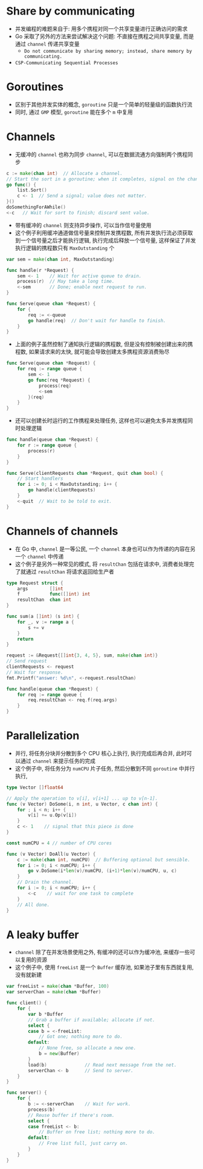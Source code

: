 
# Share by communicating
- 并发编程的难题来自于: 用多个携程对同一个共享变量进行正确访问的需求
- Go 采取了另外的方法来尝试解决这个问题: 不直接在携程之间共享变量, 而是通过 `channel` 传递共享变量
	- `Do not communicate by sharing memory; instead, share memory by communicating.`
- `CSP-Communicating Sequential Processes`


# Goroutines
- 区别于其他并发实体的概念, `goroutine` 只是一个简单的轻量级的函数执行流
- 同时, 通过 `GMP` 模型, `goroutine` 能在多个 `m` 中复用


# Channels
- 无缓冲的 `channel` 也称为同步 `channel`, 可以在数据流通方向强制两个携程同步
```go
c := make(chan int)  // Allocate a channel.
// Start the sort in a goroutine; when it completes, signal on the channel.
go func() {
    list.Sort()
    c <- 1  // Send a signal; value does not matter.
}()
doSomethingForAWhile()
<-c   // Wait for sort to finish; discard sent value.
```
- 带有缓冲的 `channel` 则支持异步操作, 可以当作信号量使用
- 这个例子利用缓冲通道做信号量来控制并发携程数, 所有并发执行流必须获取到一个信号量之后才能执行逻辑, 执行完成后释放一个信号量, 这样保证了并发执行逻辑的携程数只有 `MaxOutstanding` 个
```go
var sem = make(chan int, MaxOutstanding)

func handle(r *Request) {
    sem <- 1    // Wait for active queue to drain.
    process(r)  // May take a long time.
    <-sem       // Done; enable next request to run.
}

func Serve(queue chan *Request) {
    for {
        req := <-queue
        go handle(req)  // Don't wait for handle to finish.
    }
}
```
- 上面的例子虽然控制了通知执行逻辑的携程数, 但是没有控制被创建出来的携程数, 如果请求来的太快, 就可能会导致创建太多携程资源消费殆尽
```go
func Serve(queue chan *Request) {
    for req := range queue {
        sem <- 1
        go func(req *Request) {
            process(req)
            <-sem
        }(req)
    }
}
```
- 还可以创建长时运行的工作携程来处理任务, 这样也可以避免太多并发携程同时处理逻辑
```go
func handle(queue chan *Request) {
    for r := range queue {
        process(r)
    }
}

func Serve(clientRequests chan *Request, quit chan bool) {
    // Start handlers
    for i := 0; i < MaxOutstanding; i++ {
        go handle(clientRequests)
    }
    <-quit  // Wait to be told to exit.
}
```

# Channels of channels
- 在 Go 中, `channel` 是一等公民, 一个 `channel` 本身也可以作为传递的内容在另一个 `channel` 中传递
- 这个例子是另外一种常见的模式, 将 `resultChan` 包括在请求中, 消费者处理完了就通过 `resultChan` 将请求返回给生产者
```go
type Request struct {
    args        []int
    f           func([]int) int
    resultChan  chan int
}

func sum(a []int) (s int) {
    for _, v := range a {
        s += v
    }
    return
}

request := &Request{[]int{3, 4, 5}, sum, make(chan int)}
// Send request
clientRequests <- request
// Wait for response.
fmt.Printf("answer: %d\n", <-request.resultChan)

func handle(queue chan *Request) {
    for req := range queue {
        req.resultChan <- req.f(req.args)
    }
}
```

# Parallelization
- 并行, 将任务分块并分散到多个 CPU 核心上执行, 执行完成后再合并, 此时可以通过 `channel` 来提示任务的完成
- 这个例子中, 将任务分为 `numCPU` 片子任务, 然后分散到不同 `goroutine` 中并行执行, 
```go
type Vector []float64

// Apply the operation to v[i], v[i+1] ... up to v[n-1].
func (v Vector) DoSome(i, n int, u Vector, c chan int) {
    for ; i < n; i++ {
        v[i] += u.Op(v[i])
    }
    c <- 1    // signal that this piece is done
}

const numCPU = 4 // number of CPU cores

func (v Vector) DoAll(u Vector) {
    c := make(chan int, numCPU)  // Buffering optional but sensible.
    for i := 0; i < numCPU; i++ {
        go v.DoSome(i*len(v)/numCPU, (i+1)*len(v)/numCPU, u, c)
    }
    // Drain the channel.
    for i := 0; i < numCPU; i++ {
        <-c    // wait for one task to complete
    }
    // All done.
}
```

# A leaky buffer
- `channel` 除了在并发场景使用之外, 有缓冲的还可以作为缓冲池, 来缓存一些可以复用的资源
- 这个例子中, 使用 `freeList` 是一个 `Buffer` 缓存池, 如果池子里有东西就复用, 没有就新建
```go
var freeList = make(chan *Buffer, 100)
var serverChan = make(chan *Buffer)

func client() {
    for {
        var b *Buffer
        // Grab a buffer if available; allocate if not.
        select {
        case b = <-freeList:
            // Got one; nothing more to do.
        default:
            // None free, so allocate a new one.
            b = new(Buffer)
        }
        load(b)              // Read next message from the net.
        serverChan <- b      // Send to server.
    }
}

func server() {
    for {
        b := <-serverChan    // Wait for work.
        process(b)
        // Reuse buffer if there's room.
        select {
        case freeList <- b:
            // Buffer on free list; nothing more to do.
        default:
            // Free list full, just carry on.
        }
    }
}
```
